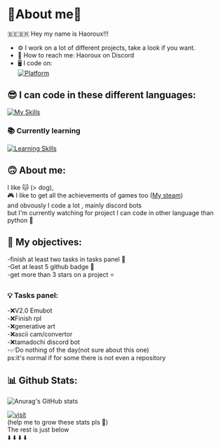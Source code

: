 # 🔎About me🔎

🇧🇪🇧🇷 Hey my name is Haoroux!!!
- ⚙️ I work on a lot of different projects, take a look if you want.
- 🤙 How to reach me: Haoroux on Discord
- 🖥 I code on:  
[![Platform](https://skillicons.dev/icons?i=linux,debian,windows,raspberrypi)](https://skillicons.dev)  


## 😎 I can code in these different languages:  

[![My Skills](https://skillicons.dev/icons?i=vscode,discord,python,bots,js,html,css,cs,cpp,arduino,raspberrypi,unity)](https://skillicons.dev)    

### 📚 **Currently learning**

[![Learning Skills](https://skillicons.dev/icons?i=blender,lua,godot)](https://skillicons.dev)

## 🙃 About me:

I like 🐱 (> dog),   
🎮 I like to get all the achievements of games too ([My steam](https://steamcommunity.com/id/Haoroux/))  
and obvously I code a lot , mainly discord bots  
but I'm currently watching for project I can code in other language than python 🐍

## 🎯 My objectives: 
-finish at least two tasks in tasks panel 🏁   
-Get at least 5 github badge 🏅  
-get more than 3 stars on a project ⭐  

### 💡 Tasks panel:
-❌V2.0 Emubot  
-❌Finish rpl  
-❌generative art  
-❌ascii cam/convertor  
-❌tamadochi discord bot  
-✅Do nothing of the day(not sure about this one)  
ps:it's normal if for some there is not even a repository

## 📊 Github Stats:  

![Anurag's GitHub stats](https://github-readme-stats.vercel.app/api?username=Haoroux&show_icons=true&theme=transparent)  

[![visit](https://visitcount.itsvg.in/api?id=Haoroux&label=Profile%20Views&color=1&icon=0&pretty=false)](https://visitcount.itsvg.in)  
(help me to grow these stats pls 🥺)  
The rest is just below  
⬇️ ⬇️ ⬇️ ⬇️
